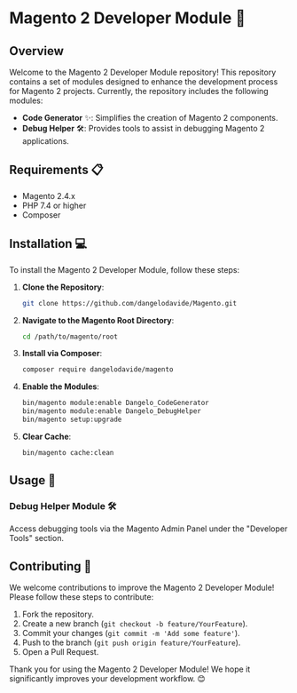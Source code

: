 # Magento 2 Developer Module 🚀

## Overview

Welcome to the Magento 2 Developer Module repository! This repository contains a set of modules designed to enhance the development process for Magento 2 projects. Currently, the repository includes the following modules:

- **Code Generator** ✨: Simplifies the creation of Magento 2 components.
- **Debug Helper** 🛠️: Provides tools to assist in debugging Magento 2 applications.

## Requirements 📋

- Magento 2.4.x
- PHP 7.4 or higher
- Composer

## Installation 💻

To install the Magento 2 Developer Module, follow these steps:

1. **Clone the Repository**:
    ```bash
    git clone https://github.com/dangelodavide/Magento.git
    ```

2. **Navigate to the Magento Root Directory**:
    ```bash
    cd /path/to/magento/root
    ```

3. **Install via Composer**:
    ```bash
    composer require dangelodavide/magento
    ```

4. **Enable the Modules**:
    ```bash
    bin/magento module:enable Dangelo_CodeGenerator
    bin/magento module:enable Dangelo_DebugHelper
    bin/magento setup:upgrade
    ```

5. **Clear Cache**:
    ```bash
    bin/magento cache:clean
    ```

## Usage 🧰

### Debug Helper Module 🛠️

Access debugging tools via the Magento Admin Panel under the "Developer Tools" section.

## Contributing 🤝

We welcome contributions to improve the Magento 2 Developer Module! Please follow these steps to contribute:

1. Fork the repository.
2. Create a new branch (`git checkout -b feature/YourFeature`).
3. Commit your changes (`git commit -m 'Add some feature'`).
4. Push to the branch (`git push origin feature/YourFeature`).
5. Open a Pull Request.


Thank you for using the Magento 2 Developer Module! We hope it significantly improves your development workflow. 😊
